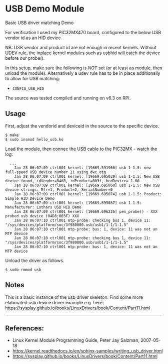 # USB Demo Module

Basic USB driver matching Demo

For verification I used my PIC32MX470 board, configured to the below
USB vendor id as an HID device.  

NB: USB vendor and product id are not enough in recent
kernels. Without UDEV rule, the inplace kernel modules such as usbhid
will catch the device before our probe().  

In this setup, make sure the following is _NOT_ set (or at least as
module, then unload the module). Alternatively a udev rule has to be
in place additionally to allow for USB matching:  

- `CONFIG_USB_HID`


The source was tested compiled and running on v6.3 on RPI.  

## Usage

First, adjust the vendorid and deviceid in the source to the specific device.  

```
$ make
$ sudo insmod hello_usb.ko
```

Load the module, then connec the USB cable to the PIC32MX - watch the log:
```
  ...
    Jan 28 06:07:09 ctrl001 kernel: [19669.591966] usb 1-1.5: new full-speed USB device number 11 using dwc_otg
    Jan 28 06:07:09 ctrl001 kernel: [19669.695039] usb 1-1.5: New USB device found, idVendor=04d8, idProduct=003f, bcdDevice= 1.00
    Jan 28 06:07:09 ctrl001 kernel: [19669.695060] usb 1-1.5: New USB device strings: Mfr=1, Product=2, SerialNumber=0
    Jan 28 06:07:09 ctrl001 kernel: [19669.695074] usb 1-1.5: Product: Simple HID Device Demo
    Jan 28 06:07:09 ctrl001 kernel: [19669.695087] usb 1-1.5: Manufacturer: Lothars USB HID Demo
    Jan 28 06:07:09 ctrl001 kernel: [19669.696226] pen_probe() - XXX probed usb device (04D8:003F) XXX
    Jan 28 06:07:10 ctrl001 mtp-probe: checking bus 1, device 11: "/sys/devices/platform/soc/3f980000.usb/usb1/1-1/1-1.5"
    Jan 28 06:07:10 ctrl001 mtp-probe: bus: 1, device: 11 was not an MTP device
    Jan 28 06:07:10 ctrl001 mtp-probe: checking bus 1, device 11: "/sys/devices/platform/soc/3f980000.usb/usb1/1-1/1-1.5"
    Jan 28 06:07:10 ctrl001 mtp-probe: bus: 1, device: 11 was not an MTP device
```

Unload the driver as follows.  

```
$ sudo rmmod usb
```

## Notes

This is a basic instance of the usb driver skeleton. Find some more elaborated usb device driver example e.g. here:  
https://sysplay.github.io/books/LinuxDrivers/book/Content/Part11.html

---

## References:

 * Linux Kernel Module Programming Guide, Peter Jay Salzman, 2007-05-18
 * https://kernel.readthedocs.io/en/sphinx-samples/writing_usb_driver.html
 * https://sysplay.github.io/books/LinuxDrivers/book/Content/Part11.html
